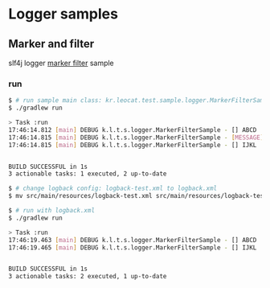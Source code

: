 # Logger samples

## Marker and filter

slf4j logger [marker filter](http://blog.leocat.kr/notes/2018/06/29/java-filtering-log-with-marker) sample

### run

```bash
$ # run sample main class: kr.leocat.test.sample.logger.MarkerFilterSample with logback-test.xml
$ ./gradlew run

> Task :run 
17:46:14.812 [main] DEBUG k.l.t.s.logger.MarkerFilterSample - [] ABCD
17:46:14.815 [main] DEBUG k.l.t.s.logger.MarkerFilterSample - [MESSAGE] EFGH
17:46:14.815 [main] DEBUG k.l.t.s.logger.MarkerFilterSample - [] IJKL


BUILD SUCCESSFUL in 1s
3 actionable tasks: 1 executed, 2 up-to-date

$ # change logback config: logback-test.xml to logback.xml
$ mv src/main/resources/logback-test.xml src/main/resources/logback-test.xml.old

$ # run with logback.xml
$ ./gradlew run

> Task :run 
17:46:19.463 [main] DEBUG k.l.t.s.logger.MarkerFilterSample - [] ABCD
17:46:19.465 [main] DEBUG k.l.t.s.logger.MarkerFilterSample - [] IJKL


BUILD SUCCESSFUL in 1s
3 actionable tasks: 2 executed, 1 up-to-date

```
